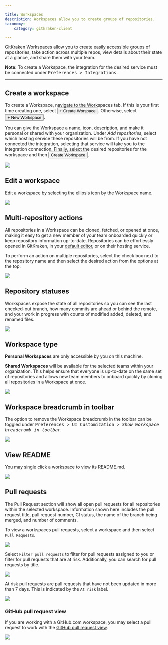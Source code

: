 ```yaml
---

title: Workspaces
description: Workspaces allow you to create groups of repositories.
taxonomy:
    category: gitkraken-client

---
```


GitKraken Workspaces allow you to create easily accessible groups of repositories, take action across multiple repos, view details about their state at a glance, and share them with your team.

<div class='callout callout--warning'>
    <p>
        <strong>Note:</strong>
            To create a Workspace, the integration for the desired service must be connected under <kbd>Preferences > Integrations</kbd>.
    </p>
</div>

***

## Create a workspace

To create a Workspace, navigate to the Workspaces tab. If this is your first time creating one, select <button class="button button--success button--ui button--nolink">+ Create Worspace</button>. Otherwise, select <button class="button button--success button--ui button--nolink">+ New Workspace</button>.

You can give the Workspace a name, icon, description, and make it personal or shared with your organization. Under _Add repositories_, select which hosting service these repositories will be from. If you have not connected the integration, selecting that service will take you to the integration connection. Finally, select the desired repositories for the workspace and then <button class="button button--success button--ui button--nolink">Create Workspace</button>.

<img src="/wp-content/uploads/create-workspace.gif" class="img-bordered img-responsive center">

## Edit a workspace

Edit a workspace by selecting the ellipsis <i class="fas fa-ellipsis-v"></i> icon by the Workspace name.

<img src="/wp-content/uploads/edit-a-workspace.png" srcset="/wp-content/uploads/edit-a-workspace@2x.png" class="img-bordered img-responsive center">

## Multi-repository actions

All repositories in a Workspace can be cloned, fetched, or opened at once, making it easy to get a new member of your team onboarded quickly or keep repository information up-to-date. Repositories can be effortlessly opened in GitKraken, in your <a href="/start-here/preferences/#external-editor">default editor</a>, or on their hosting service.

To perform an action on multiple repositories, select the check box next to the repository name and then select the desired action from the options at the top.

<img src="/wp-content/uploads/multi-action.png" srcset="/wp-content/uploads/multi-action@2x.png" class="img-bordered img-responsive center">

## Repository statuses

Workspaces expose the state of all repositories so you can see the last checked-out branch, how many commits are ahead or behind the remote, and your work in progress with counts of modified added, deleted, and renamed files.

<img src="/wp-content/uploads/repos-status.png" srcset="/wp-content/uploads/repos-status@2x.png" class="img-bordered img-responsive center">

## Workspace type

**Personal Workspaces** are only accessible by you on this machine.

**Shared Workspaces** will be available for the selected teams within your organization. This helps ensure that everyone is up-to-date on the same set of repositories and allows new team members to onboard quickly by cloning all repositories in a Workspace at once.

<img src="/wp-content/uploads/workspace-type.png" srcset="/wp-content/uploads/workspace-type@2x.png" class="img-bordered img-responsive center">

## Workspace breadcrumb in toolbar

The option to remove the Workspace breadcrumb in the toolbar can be toggled under <kbd> Preferences > UI Customization > _Show Workspace breadcrumb in toolbar_</kbd>.

<img src="/wp-content/uploads/breadcrumb-setting.png" srcset="/wp-content/uploads/breadcrumb-setting@2x.png" class="img-bordered img-responsive center">

## View README

You may single click a workspace to view its README.md.

<img src="/wp-content/uploads/readme.png" srcset="/wp-content/uploads/readme@2x.png" class="img-bordered img-responsive center">

## Pull requests

The Pull Request section will show all open pull requests for all repositories within the selected workspace. Information shown here includes the pull request title, pull request number, CI status, the name of the branch being merged, and number of comments.

To view a workspaces pull requests, select a workspace and then select `Pull Requests`.

<img src="/wp-content/uploads/pull-requests.png" srcset="/wp-content/uploads/pull-requests@2x.png" class="img-bordered img-responsive center">

Select `Filter pull requests` to filter for pull requests assigned to you or filter for pull requests that are at risk. Additionally, you can search for pull requests by title.

<img src="/wp-content/uploads/filter-and-search.png" srcset="/wp-content/uploads/filter-and-search@2x.png" class="img-bordered img-responsive center">

At risk pull requests are pull requests that have not been updated in more than 7 days. This is indicated by the `At risk` label.

<img src="/wp-content/uploads/at-risk.png" srcset="/wp-content/uploads/at-risk@2x.png" class="img-bordered img-responsive center">

### GitHub pull request view

If you are working with a GitHub.com workspace, you may select a pull request to work with the <a href="/working-with-repositories/pull-requests/#github-pull-request-view">GitHub pull request view</a>.

<img src="/wp-content/uploads/github-pull-request.png" srcset="/wp-content/uploads/github-pull-request@2x.png" class="img-bordered img-responsive center">